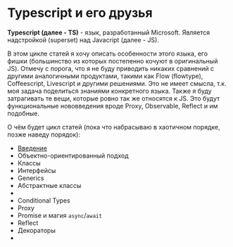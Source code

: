 # Typescript и его друзья

**Typescript (далее - TS)** - язык, разработанный Microsoft. Является надстройкой (superset) над Javacript (далее - JS).

В этом цикле статей я хочу описать особенности этого языка, его фишки (большинство из которых постепенно кочуют в оригинальный JS).
Отмечу с порога, что я не буду приводить никаких сравнений с другими аналогичными продуктами, такими как Flow (flowtype),
Coffeescript, Livescript и другими решениями. Это не имеет смысла, т.к. моя задача поделиться знаниями конкретного языка.
Также я буду затрагивать те вещи, которые ровно так же относятся к JS. Это будут функциональные нововведения вроде
Proxy, Observable, Reflect и им подобные.

О чём будет цикл статей (пока что набрасываю в хаотичном порядке, позже наведу порядок):
 - [Введение](./1.%20Intro)
 - Объектно-ориентированный подход
  - Классы
  - Интерфейсы
  - Generics
  - Абстрактные классы
  - 
- Conditional Types
- Proxy
- Promise и магия `async`/`await`
- Reflect
- Декораторы
- 
